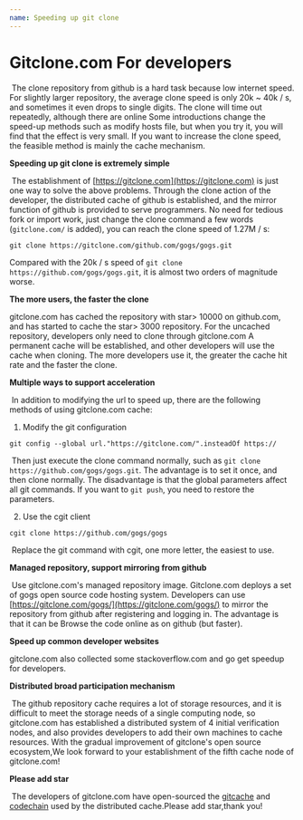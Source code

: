 ```yaml
---
name: Speeding up git clone
---
```


# Gitclone.com For developers

​	The clone repository from github is a hard task because low internet speed. For slightly larger repository, the average clone speed is only 20k ~ 40k / s, and sometimes it even drops to single digits. The clone will time out repeatedly, although there are online Some introductions change the speed-up methods such as modify hosts file, but when you try it, you will find that the effect is very small. If you want to increase the clone speed, the feasible method is mainly the cache mechanism.

**Speeding up git clone is extremely simple**

​	The establishment of [https://gitclone.com](https://gitclone.com) is just one way to solve the above problems. Through the clone action of the developer, the distributed cache of github is established, and the mirror function of github is provided to serve programmers. No need for tedious fork or import work, just change the clone command a few words (`gitclone.com/` is added), you can reach the clone speed of 1.27M / s:

```shell
git clone https://gitclone.com/github.com/gogs/gogs.git
```

​Compared with the 20k / s speed of `git clone https://github.com/gogs/gogs.git`, it is almost two orders of magnitude worse.

**The more users, the faster the clone**

gitclone.com has cached the repository with star> 10000 on github.com, and has started to cache the star> 3000 repository. For the uncached repository, developers only need to clone through gitclone.com A permanent cache will be established, and other developers will use the cache when cloning. The more developers use it, the greater the cache hit rate and the faster the clone.

**Multiple ways to support acceleration**

​	In addition to modifying the url to speed up, there are the following methods of using gitclone.com cache:

1. Modify the git configuration

```shell
git config --global url."https://gitclone.com/".insteadOf https://
```

​	Then just execute the clone command normally, such as `git clone https://github.com/gogs/gogs.git`. The advantage is to set it once, and then clone normally. The disadvantage is that the global parameters affect all git commands. If you want to `git push`, you need to restore the parameters.

2. Use the cgit client

```shell
cgit clone https://github.com/gogs/gogs
```

​	Replace the git command with cgit, one more letter, the easiest to use.

**Managed repository, support mirroring from github**

​	Use gitclone.com's managed repository image. Gitclone.com deploys a set of gogs open source code hosting system. Developers can use [https://gitclone.com/gogs/](https://gitclone.com/gogs/) to mirror the repository from github after registering and logging in. The advantage is that it can be Browse the code online as on github (but faster).

**Speed up common developer websites**

gitclone.com also collected some stackoverflow.com and go get speedup for developers.

**Distributed broad participation mechanism**

​ The github repository cache requires a lot of storage resources, and it is difficult to meet the storage needs of a single computing node, so gitclone.com has established a distributed system of 4 initial verification nodes, and also provides developers to add their own machines to cache resources.  With the gradual improvement of gitclone's open source ecosystem,We look forward to your establishment of the fifth cache node of gitclone.com!

**Please add star**

​	The developers of gitclone.com have open-sourced the [gitcache](https://github.com/git-cloner/gitcache) and [codechain](https://github.com/little51/codechain) used by the distributed cache.Please add star,thank you!